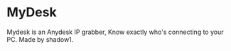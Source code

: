 # MyDesk
Mydesk is an Anydesk IP grabber, Know exactly who's connecting to your PC.
Made by shadow1.
